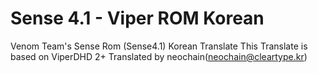 Sense 4.1 - Viper ROM Korean
=====================

Venom Team's Sense Rom (Sense4.1) Korean Translate
This Translate is based on ViperDHD 2+
Translated by neochain(neochain@cleartype.kr)
